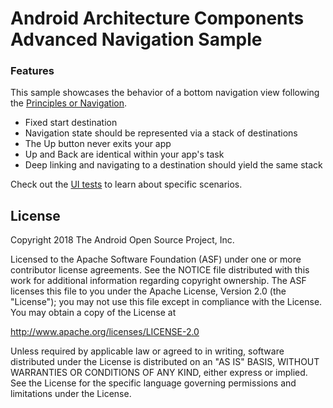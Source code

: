 Android Architecture Components Advanced Navigation Sample
==============================================

### Features

This sample showcases the behavior of a bottom navigation view following the [Principles or
Navigation](https://developer.android.com/topic/libraries/architecture/navigation#fixed).

 * Fixed start destination
 * Navigation state should be represented via a stack of destinations
 * The Up button never exits your app
 * Up and Back are identical within your app's task
 * Deep linking and navigating to a destination should yield the same stack

Check out the
[UI tests](https://github.com/googlesamples/android-architecture-components/tree/master/NavigationAdvancedSample/app/src/androidTest/java/com/example/android/navigationadvancedsample)
to learn about specific scenarios.

License
-------

Copyright 2018 The Android Open Source Project, Inc.

Licensed to the Apache Software Foundation (ASF) under one or more contributor
license agreements.  See the NOTICE file distributed with this work for
additional information regarding copyright ownership.  The ASF licenses this
file to you under the Apache License, Version 2.0 (the "License"); you may not
use this file except in compliance with the License.  You may obtain a copy of
the License at

http://www.apache.org/licenses/LICENSE-2.0

Unless required by applicable law or agreed to in writing, software
distributed under the License is distributed on an "AS IS" BASIS, WITHOUT
WARRANTIES OR CONDITIONS OF ANY KIND, either express or implied.  See the
License for the specific language governing permissions and limitations under
the License.
